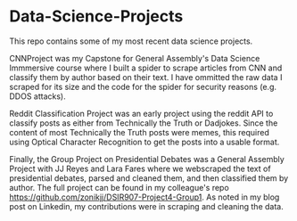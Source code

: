 # Data-Science-Projects
This repo contains some of my most recent data science projects.

CNNProject was my Capstone for General Assembly's Data Science Immmersive course where I built a spider to scrape articles from CNN and classify them by author based on their text. I have ommitted the raw data I scraped for its size and the code for the spider for security reasons (e.g. DDOS attacks).

Reddit Classification Project was an early project using the reddit API to classify posts as either from Technically the Truth or Dadjokes. Since the content of most Technically the Truth posts were memes, this required using Optical Character Recognition to get the posts into a usable format.

Finally, the Group Project on Presidential Debates was a General Assembly Project with JJ Reyes and Lara Fares where we webscraped the text of presidential debates, parsed and cleaned them, and then classified them by author. The full project can be found in my colleague's repo https://github.com/zonikjj/DSIR907-Project4-Group1. As noted in my blog post on Linkedin, my contributions were in scraping and cleaning the data.
